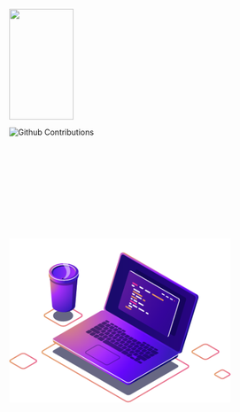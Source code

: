 <p>
  <img 
       width="48%"  
       min-width="420px" 
       height="200px" 
       align="center" 
       src= "https://github-readme-stats.vercel.app/api?username=AllanDonato7&show_icons=true&theme=radical&hide_border=true"/>
</p>
  
  
<p>
  <img 
        width="48%" 
        min-width="420px" 
        height="200px" 
        align="left" 
        alt="Github Contributions" src="https://github-readme-streak-stats.herokuapp.com/?user=AllanDonato7&theme=radical&hide_border=true" title="Github Contributions"/>
</p>  
 
<img src="Images/computer-illustration (1).png" min-width="400px" max-width="400px" width="400px" align="center" alt="Computador">
